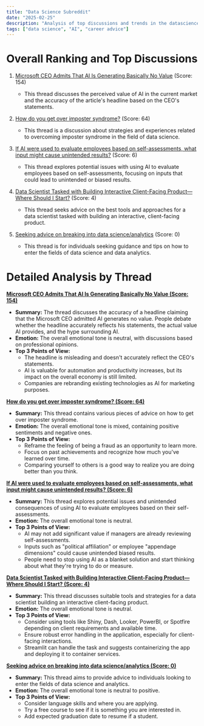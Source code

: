 ```yaml
---
title: "Data Science Subreddit"
date: "2025-02-25"
description: "Analysis of top discussions and trends in the datascience subreddit"
tags: ["data science", "AI", "career advice"]
---
```


# Overall Ranking and Top Discussions
1.  [Microsoft CEO Admits That AI Is Generating Basically No Value](https://ca.finance.yahoo.com/news/microsoft-ceo-admits-ai-generating-123059075.html) (Score: 154)
    * This thread discusses the perceived value of AI in the current market and the accuracy of the article's headline based on the CEO's statements.

2.  [How do you get over imposter syndrome?](https://www.reddit.com/r/datascience/comments/1ixfpsq/how_do_you_get_over_imposter_syndrome/) (Score: 64)
    * This thread is a discussion about strategies and experiences related to overcoming imposter syndrome in the field of data science.

3.  [If AI were used to evaluate employees based on self-assessments, what input might cause unintended results?](https://www.reddit.com/r/datascience/comments/1ixlnua/if_ai_were_used_to_evaluate_employees_based_on/) (Score: 6)
    * This thread explores potential issues with using AI to evaluate employees based on self-assessments, focusing on inputs that could lead to unintended or biased results.

4.  [Data Scientist Tasked with Building Interactive Client-Facing Product—Where Should I Start?](https://www.reddit.com/r/datascience/comments/1ixy90o/data_scientist_tasked_with_building_interactive/) (Score: 4)
    * This thread seeks advice on the best tools and approaches for a data scientist tasked with building an interactive, client-facing product.

5.  [Seeking advice on breaking into data science/analytics](https://www.reddit.com/r/datascience/comments/1ixxu47/seeking_advice_on_breaking_into_data/) (Score: 0)
    * This thread is for individuals seeking guidance and tips on how to enter the fields of data science and data analytics.

# Detailed Analysis by Thread
**[Microsoft CEO Admits That AI Is Generating Basically No Value (Score: 154)](https://ca.finance.yahoo.com/news/microsoft-ceo-admits-ai-generating-123059075.html)**
*   **Summary:**  The thread discusses the accuracy of a headline claiming that the Microsoft CEO admitted AI generates no value. People debate whether the headline accurately reflects his statements, the actual value AI provides, and the hype surrounding AI.
*   **Emotion:** The overall emotional tone is neutral, with discussions based on professional opinions.
*   **Top 3 Points of View:**
    *   The headline is misleading and doesn't accurately reflect the CEO's statements.
    *   AI is valuable for automation and productivity increases, but its impact on the overall economy is still limited.
    *   Companies are rebranding existing technologies as AI for marketing purposes.

**[How do you get over imposter syndrome? (Score: 64)](https://www.reddit.com/r/datascience/comments/1ixfpsq/how_do_you_get_over_imposter_syndrome/)**
*   **Summary:** This thread contains various pieces of advice on how to get over imposter syndrome.
*   **Emotion:** The overall emotional tone is mixed, containing positive sentiments and negative ones.
*   **Top 3 Points of View:**
    *   Reframe the feeling of being a fraud as an opportunity to learn more.
    *   Focus on past achievements and recognize how much you've learned over time.
    *   Comparing yourself to others is a good way to realize you are doing better than you think.

**[If AI were used to evaluate employees based on self-assessments, what input might cause unintended results? (Score: 6)](https://www.reddit.com/r/datascience/comments/1ixlnua/if_ai_were_used_to_evaluate_employees_based_on/)**
*   **Summary:** This thread explores potential issues and unintended consequences of using AI to evaluate employees based on their self-assessments.
*   **Emotion:** The overall emotional tone is neutral.
*   **Top 3 Points of View:**
    *   AI may not add significant value if managers are already reviewing self-assessments.
    *   Inputs such as "political affiliation" or employee "appendage dimensions" could cause unintended biased results.
    *   People need to stop using AI as a blanket solution and start thinking about what they're trying to do or measure.

**[Data Scientist Tasked with Building Interactive Client-Facing Product—Where Should I Start? (Score: 4)](https://www.reddit.com/r/datascience/comments/1ixy90o/data_scientist_tasked_with_building_interactive/)**
*   **Summary:** This thread discusses suitable tools and strategies for a data scientist building an interactive client-facing product.
*   **Emotion:** The overall emotional tone is neutral.
*   **Top 3 Points of View:**
    *   Consider using tools like Shiny, Dash, Looker, PowerBI, or Spotfire depending on client requirements and available time.
    *   Ensure robust error handling in the application, especially for client-facing interactions.
    *   Streamlit can handle the task and suggests containerizing the app and deploying it to container services.

**[Seeking advice on breaking into data science/analytics (Score: 0)](https://www.reddit.com/r/datascience/comments/1ixxu47/seeking_advice_on_breaking_into_data/)**
*   **Summary:** This thread aims to provide advice to individuals looking to enter the fields of data science and analytics.
*   **Emotion:** The overall emotional tone is neutral to positive.
*   **Top 3 Points of View:**
    *   Consider language skills and where you are applying.
    *   Try a free course to see if it is something you are interested in.
    *   Add expected graduation date to resume if a student.
